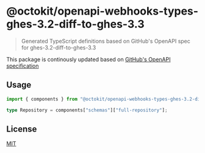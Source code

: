 # @octokit/openapi-webhooks-types-ghes-3.2-diff-to-ghes-3.3

> Generated TypeScript definitions based on GitHub's OpenAPI spec for ghes-3.2-diff-to-ghes-3.3

This package is continously updated based on [GitHub's OpenAPI specification](https://github.com/github/rest-api-description/)

## Usage

```ts
import { components } from "@octokit/openapi-webhooks-types-ghes-3.2-diff-to-ghes-3.3";

type Repository = components["schemas"]["full-repository"];
```

## License

[MIT](LICENSE)
